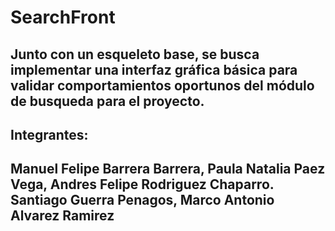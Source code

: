 # SearchFront

## Junto con un esqueleto base, se busca implementar una interfaz gráfica básica para validar comportamientos oportunos del módulo de busqueda para el proyecto.

## Integrantes: 
## Manuel Felipe Barrera Barrera, Paula Natalia Paez Vega, Andres Felipe Rodriguez Chaparro. Santiago Guerra Penagos, Marco Antonio Alvarez Ramirez
